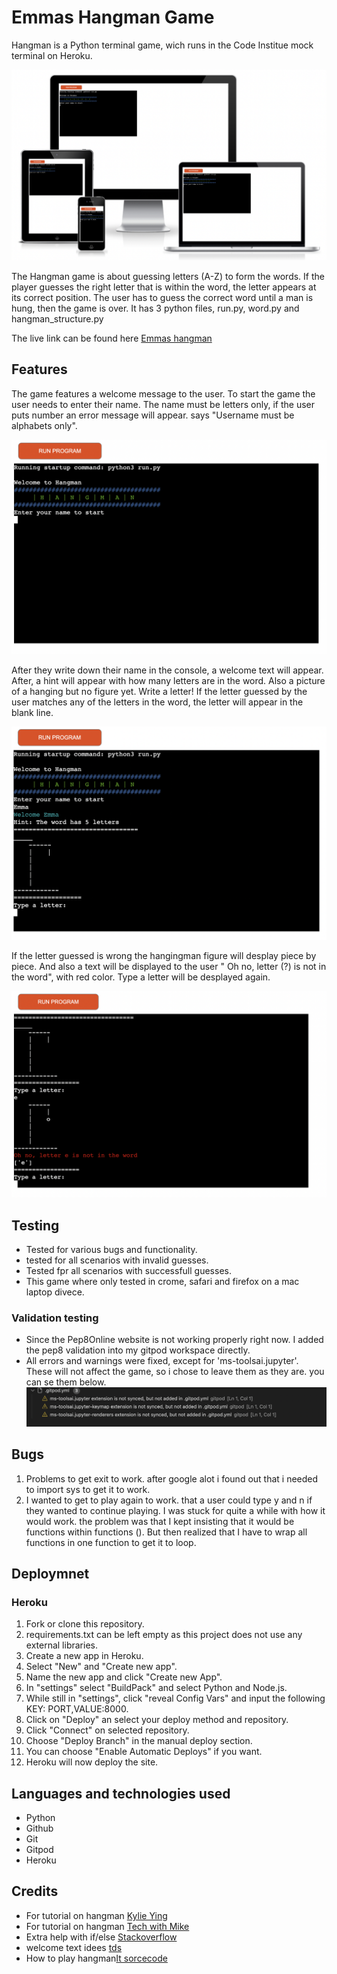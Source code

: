 # Emmas Hangman Game

Hangman is a Python terminal game, wich runs in the Code Institue mock terminal on Heroku.

![Am I Responsive image](/assets/amiresponsive.png)

The Hangman game is about guessing letters (A-Z) to form the words. If the player guesses the right letter that is within the word,
the letter appears at its correct position. The user has to guess the correct word until a man is hung, then the game is over.
It has 3 python files, run.py, word.py and hangman_structure.py

The live link can be found here [Emmas hangman](https://emmas-hangman.herokuapp.com/)

## Features

The game features a welcome message to the user. To start the game the user needs to enter their name. The name must be letters only, if the user puts number an error message will appear. says "Username must be alphabets only".

![welcome image](/assets/welcome.png)

After they write down their name in the console, a welcome text will appear. After, a hint will appear with how many letters are in the word. Also a picture of a hanging but no figure yet.
Write a letter! If the letter guessed by the user matches any of the letters in the word, the letter will appear in the blank line.

![enter name](/assets/entername.png)

If the letter guessed is wrong the hangingman figure will desplay piece by piece. And also a text will be displayed to the user " Oh no, letter (?) is not in the word", with red color. Type a letter will be desplayed again.

![wrong letter](/assets/wrongletter.png)

## Testing
* Tested for various bugs and functionality.
* tested for all scenarios with invalid guesses.
* Tested fpr all scenarios with successfull guesses.
* This game where only tested in crome, safari and firefox on a mac laptop divece.

### Validation testing
* Since the Pep8Online website is not working properly right now. 
I added the pep8 validation into my gitpod workspace directly.
* All errors and warnings were fixed, except for 'ms-toolsai.jupyter'. These will not affect the game, so i chose to leave them as they are. you can se them below.
![validation image](/assets/Validation.png)

## Bugs
1. Problems to get exit to work. after google alot i found out that i needed to import sys to get it to work.
2. I wanted to get to play again to work. that a user could type y and n if they wanted to continue playing. I was stuck for quite a while with how it would work. the problem was that I kept insisting that it would be functions within functions (). But then realized that I have to wrap all functions in one function to get it to loop.
## Deploymnet

### Heroku

1. Fork or clone this repository.
2. requirements.txt can be left empty as this project does not use any external libraries.
3. Create a new app in Heroku.
4. Select "New" and "Create new app".
5. Name the new app and click "Create new App".
6. In "settings" select "BuildPack" and select Python and Node.js.
7. While still in "settings", click "reveal Config Vars" and input the following KEY: PORT,VALUE:8000.
8. Click on "Deploy" an select your deploy method and repository.
9. Click "Connect" on selected repository.
10. Choose "Deploy Branch" in the manual deploy section.
11. You can choose "Enable Automatic Deploys" if you want.
12. Heroku will now deploy the site.

## Languages and technologies used

* Python
* Github
* Git
* Gitpod
* Heroku

## Credits

* For tutorial on hangman [Kylie Ying](https://youtu.be/cJJTnI22IF8)
* For tutorial on hangman [Tech with Mike](https://youtu.be/Ff--def_1q0)
* Extra help with if/else [Stackoverflow](https://stackoverflow.com/)
* welcome text idees [tds](https://towardsdatascience.com/prettify-your-terminal-text-with-termcolor-and-pyfiglet-880de83fda6b)
* How to play hangman[It sorcecode](https://itsourcecode.com/free-projects/python-projects/hangman-game-in-python-with-source-code/)